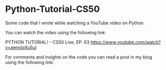 # Python-Tutorial-CS50
Some code that I wrote while watching a YouTube video on Python.

You can watch the video using the following link:

PYTHON TUTORIAL! - CS50 Live, EP. 63
https://www.youtube.com/watch?v=aennIqXu5uI

For comments and insights on the code you can read a post in my blog using the following link:

